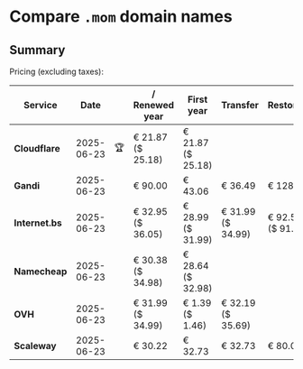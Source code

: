 # Compare `.mom` domain names

## Summary

Pricing (excluding taxes):

| Service | Date |  | / Renewed year | First year | Transfer | Restoration |
|--|--|--|--|--|--|--|
| **Cloudflare** | 2025-06-23 | 🏆 | € 21.87<br>($ 25.18) | € 21.87<br>($ 25.18) |  |  |
| **Gandi** | 2025-06-23 |  | € 90.00 | € 43.06 | € 36.49 | € 128.57 |
| **Internet.bs** | 2025-06-23 |  | € 32.95<br>($ 36.05) | € 28.99<br>($ 31.99) | € 31.99<br>($ 34.99) | € 92.59<br>($ 91.39) |
| **Namecheap** | 2025-06-23 |  | € 30.38<br>($ 34.98) | € 28.64<br>($ 32.98) |  |  |
| **OVH** | 2025-06-23 |  | € 31.99<br>($ 34.99) | € 1.39<br>($ 1.46) | € 32.19<br>($ 35.69) |  |
| **Scaleway** | 2025-06-23 |  | € 30.22 | € 32.73 | € 32.73 | € 80.01 |

